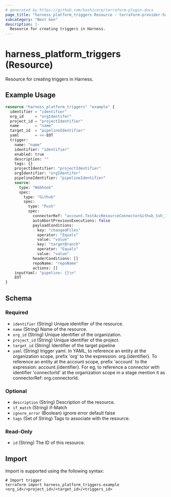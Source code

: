 ```yaml
---
# generated by https://github.com/hashicorp/terraform-plugin-docs
page_title: "harness_platform_triggers Resource - terraform-provider-harness"
subcategory: "Next Gen"
description: |-
  Resource for creating triggers in Harness.
---
```


# harness_platform_triggers (Resource)

Resource for creating triggers in Harness.

## Example Usage

```terraform
resource "harness_platform_triggers" "example" {
  identifier = "identifier"
  org_id     = "orgIdentifer"
  project_id = "projectIdentifier"
  name       = "name"
  target_id  = "pipelineIdentifier"
  yaml       = <<-EOT
  trigger:
    name: "name"
    identifier: "identifier"
    enabled: true
    description: ""
    tags: {}
    projectIdentifier: "projectIdentifier"
    orgIdentifier: "orgIdentifer"
    pipelineIdentifier: "pipelineIdentifier"
    source:
      type: "Webhook"
      spec:
        type: "Github"
        spec:
          type: "Push"
          spec:
            connectorRef: "account.TestAccResourceConnectorGithub_Ssh_IZBeG"
            autoAbortPreviousExecutions: false
            payloadConditions:
            - key: "changedFiles"
              operator: "Equals"
              value: "value"
            - key: "targetBranch"
              operator: "Equals"
              value: "value"
            headerConditions: []
            repoName: "repoName"
            actions: []
    inputYaml: "pipeline: {}\n"
    EOT
}
```

<!-- schema generated by tfplugindocs -->
## Schema

### Required

- `identifier` (String) Unique identifier of the resource.
- `name` (String) Name of the resource.
- `org_id` (String) Unique identifier of the organization.
- `project_id` (String) Unique identifier of the project.
- `target_id` (String) Identifier of the target pipeline
- `yaml` (String) trigger yaml. In YAML, to reference an entity at the organization scope, prefix 'org' to the expression: org.{identifier}. To reference an entity at the account scope, prefix 'account` to the expression: account.{identifier}. For eg, to reference a connector with identifier 'connectorId' at the organization scope in a stage mention it as connectorRef: org.connectorId.

### Optional

- `description` (String) Description of the resource.
- `if_match` (String) if-Match
- `ignore_error` (Boolean) ignore error default false
- `tags` (Set of String) Tags to associate with the resource.

### Read-Only

- `id` (String) The ID of this resource.

## Import

Import is supported using the following syntax:

```shell
# Import trigger 
terraform import harness_platform_triggers.example <org_id>/<project_id>/<target_id>/<triggers_id>
```
